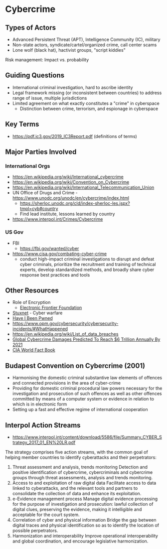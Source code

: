 # Cybercrime

## Types of Actors
* Advanced Persistent Threat (APT), Intelligence Community (IC), military
* Non-state actors, syndicate/cartel/organized crime, call center scams
* Lone wolf (black hat), hactivist groups, "script kiddies"

Risk management: Impact vs. probability

## Guiding Questions
* International criminal investigation, hard to ascribe identity
* Legal framework missing (or inconsistent between countries) to address range of issue, multiple jurisdictions
* Limited agreement on what exactly constitutes a "crime" in cyberspace
    * Distinction between crime, terrorism, and espionage in cyberspace

## Key Terms
* https://pdf.ic3.gov/2019_IC3Report.pdf (definitions of terms)

## Major Parties Involved

### International Orgs
* https://en.wikipedia.org/wiki/International_cybercrime
* https://en.wikipedia.org/wiki/Convention_on_Cybercrime
* https://en.wikipedia.org/wiki/International_Telecommunication_Union
* UN Office of Drugs and Crime - https://www.unodc.org/unodc/en/cybercrime/index.html
    * https://sherloc.unodc.org/cld/index-sherloc-les.jspx?tmpl=cyb#country
    * Find lead institute, lessons learned by country
* https://www.interpol.int/Crimes/Cybercrime

### US Gov
* FBI
    * https://fbi.gov/wanted/cyber
* https://www.cisa.gov/combating-cyber-crime
    * conduct high-impact criminal investigations to disrupt and defeat cyber criminals, prioritize the recruitment and training of technical experts, develop standardized methods, and broadly share cyber response best practices and tools

## Other Resources
* Role of Encryption
    * [Electronic Frontier Foundation](https://www.eff.org/issues/privacy)
* [Stuxnet](https://www.youtube.com/watch?v=zEjUlbmD9kQ) - Cyber warfare
* [Have I Been Pwned](https://haveibeenpwned.com/)
* https://www.opm.gov/cybersecurity/cybersecurity-incidents/#WhatHappened
* https://en.wikipedia.org/wiki/List_of_data_breaches
* [Global Cybercrime Damages Predicted To Reach $6 Trillion Annually By 2021](https://cybersecurityventures.com/cybercrime-damages-6-trillion-by-2021/)
* [CIA World Fact Book](https://www.cia.gov/library/publications/resources/the-world-factbook/)

## Budapest Convention on Cybercrime (2001)

* Harmonising the domestic criminal substantive law elements of offences and connected provisions in the area of cyber-crime
* Providing for domestic criminal procedural law powers necessary for the investigation and prosecution of such offences as well as other offences committed by means of a computer system or evidence in relation to which is in electronic form
* Setting up a fast and effective regime of international cooperation

## Interpol Action Streams
* https://www.interpol.int/content/download/5586/file/Summary_CYBER_Strategy_2017_01_EN%20LR.pdf

The strategy comprises five action streams, with the common goal of helping member countries to identify cyberattacks and their perpetrators: 
1. Threat assessment and analysis, trends monitoring
Detection and positive identification of cybercrime, cybercriminals and cybercrime groups through threat assessments, analysis and trends monitoring. 
2. Access to and exploitation of raw digital data
Facilitate access to data linked to cyberattacks, and the relevant tools and partners to consolidate the collection of data and enhance its exploitation.
3. e-Evidence management process
Manage digital evidence processing for the purpose of investigation and prosecution: lawful collection
of digital clues, preserving the evidence, making it intelligible and acceptable for the court system.
4. Correlation of cyber and physical information
Bridge the gap between digital traces and physical identification so as to identify the location of possible perpetrators.
5. Harmonization and interoperability
Improve operational interoperability and global coordination, and encourage legislative harmonization.